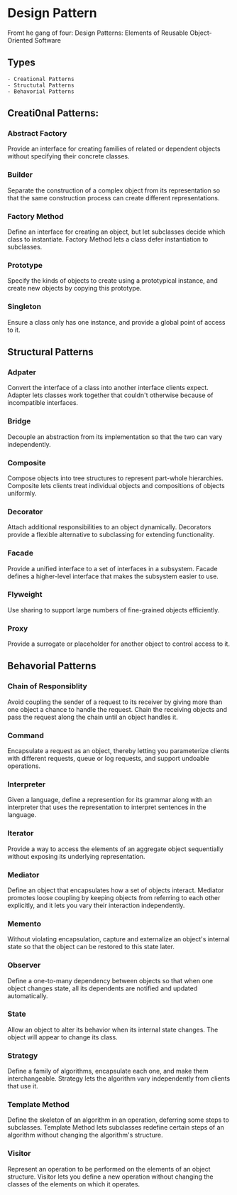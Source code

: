 # Design Pattern

Fromt he gang of four: Design Patterns: Elements of Reusable Object-Oriented Software

## Types

	- Creational Patterns
	- Structutal Patterns
	- Behavorial Patterns 

## Creati0nal Patterns:

### Abstract Factory

Provide an interface for creating families of related or dependent objects without
specifying their concrete classes.

### Builder

Separate the construction of a complex object from its representation so that the
same construction process can create different representations.

### Factory Method

Define an interface for creating an object, but let subclasses decide which class
to instantiate. Factory Method lets a class defer instantiation to subclasses.

### Prototype

Specify the kinds of objects to create using a prototypical instance, and create
new objects by copying this prototype.

### Singleton

Ensure a class only has one instance, and provide a global point of access to it.

## Structural Patterns

### Adpater 

Convert the interface of a class into another interface clients expect. Adapter lets
classes work together that couldn't otherwise because of incompatible interfaces.


### Bridge

Decouple an abstraction from its implementation so that the two can vary
independently.

### Composite

Compose objects into tree structures to represent part-whole hierarchies. Composite lets clients treat individual objects and compositions of objects uniformly.

### Decorator

Attach additional responsibilities to an object dynamically. Decorators provide a
flexible alternative to subclassing for extending functionality.

### Facade

Provide a unified interface to a set of interfaces in a subsystem. Facade defines a
higher-level interface that makes the subsystem easier to use.

### Flyweight

Use sharing to support large numbers of fine-grained objects efficiently.

### Proxy

Provide a surrogate or placeholder for another object to control access to it.

## Behavorial Patterns

### Chain of Responsiblity

Avoid coupling the sender of a request to its receiver by giving more than one object a chance to handle the request. Chain the receiving objects and pass the request along the chain until an object handles it.

### Command 

Encapsulate a request as an object, thereby letting you parameterize clients with
different requests, queue or log requests, and support undoable operations.

### Interpreter

Given a language, define a represention for its grammar along with an
interpreter that uses the representation to interpret sentences in the language.

### Iterator 

Provide a way to access the elements of an aggregate object sequentially without
exposing its underlying representation.

### Mediator 

Define an object that encapsulates how a set of objects interact. Mediator promotes loose coupling by keeping objects from referring to each other explicitly, and it lets you vary their interaction independently.

### Memento 

Without violating encapsulation, capture and externalize an object's internal
state so that the object can be restored to this state later.

### Observer

Define a one-to-many dependency between objects so that when one object
changes state, all its dependents are notified and updated automatically.

### State

Allow an object to alter its behavior when its internal state changes. The object
will appear to change its class.

### Strategy

Define a family of algorithms, encapsulate each one, and make them interchangeable. Strategy lets the algorithm vary independently from clients that use it.

### Template Method 

Define the skeleton of an algorithm in an operation, deferring some steps to subclasses. Template Method lets subclasses redefine certain steps of an algorithm without changing the algorithm's structure.

### Visitor 

Represent an operation to be performed on the elements of an object structure. Visitor lets you define a new operation without changing the classes of the elements on which it operates.